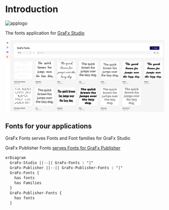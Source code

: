 # Introduction

![applogo](/assets/CHILI_LOGOS_OK-07.svg)

The fonts application for [GraFx Studio](/GraFx-Studio/)

![asset](dashboard.png)

## Fonts for your applications

GraFx Fonts serves Fonts and Font families for GraFx Studio

GraFx Publisher Fonts [serves Fonts for GraFx Publisher](/GraFx-Fonts/concepts/fonts-in-publisher/)

``` mermaid
erDiagram
  GraFx-Studio ||--|| GraFx-Fonts : "|"
  GraFx-Publisher ||--|| GraFx-Publisher-Fonts : "|"
  GraFx-Fonts {
  	has fonts
  	has Families
  }  
  GraFx-Publisher-Fonts {
  	has fonts
  }  
```
